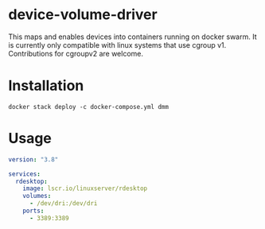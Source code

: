 # device-volume-driver

This maps and enables devices into containers running on docker swarm. It is currently only compatible with linux systems that use cgroup v1. Contributions
for cgroupv2 are welcome.

# Installation

`docker stack deploy -c docker-compose.yml dmm`

# Usage

```yaml
version: "3.8"

services:
  rdesktop:
    image: lscr.io/linuxserver/rdesktop
    volumes:
      - /dev/dri:/dev/dri
    ports:
      - 3389:3389

```
